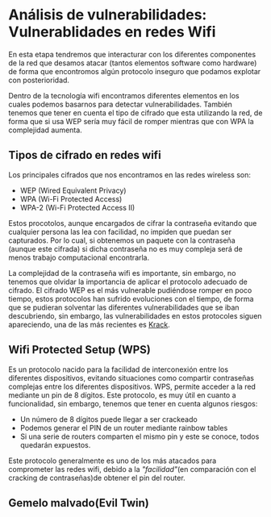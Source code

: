 # Análisis de vulnerabilidades: Vulnerablidades en redes Wifi 

En esta etapa tendremos que interacturar con los diferentes componentes de la red que desamos atacar (tantos elementos software como hardware) de forma que encontromos algún protocolo inseguro que podamos explotar con posterioridad.

Dentro de la tecnología wifi encontramos diferentes elementos en los cuales podemos basarnos para detectar vulnerabilidades. También tenemos que tener en cuenta el tipo de cifrado que esta utilizando la red, de forma que si usa WEP sería muy fácil de romper mientras que con WPA la complejidad aumenta.

## Tipos de cifrado en redes wifi

Los principales cifrados que nos encontramos en las redes wireless son:

* WEP (Wired Equivalent Privacy)
* WPA (Wi-Fi Protected Access) 
* WPA-2 (Wi-Fi Protected Access II)

Estos procotolos, aunque encargados de cifrar la contraseña evitando que cualquier persona las lea con facilidad, no impiden que puedan ser capturados. Por lo cual, si obtenemos un paquete con la contraseña (aunque este cifrada) si dicha contraseña no es muy compleja será de menos trabajo computacional encontrarla.

La complejidad de la contraseña wifi es importante, sin embargo, no tenemos que olvidar la importancia de aplicar el protocolo adecuado de cifrado. El cifrado WEP es el más vulnerable pudiéndose romper en poco tiempo, estos protocolos han sufrido evoluciones con el tiempo, de forma que se pudieran solventar las diferentes vulnerabilidades que se iban descubriendo, sin embargo, las vulnerabilidades en estos protocoles siguen apareciendo, una de las más recientes es [Krack](https://papers.mathyvanhoef.com/ccs2017.pdf).

## Wifi Protected Setup (WPS)

Es un protocolo nacido para la facilidad de interconexión entre los diferentes dispositivos, evitando situaciones como compartir contraseñas complejas entre los diferentes dispositivos. WPS, permite acceder a la red mediante un pin de 8 dígitos. Este protocolo, es muy útil en cuanto a funcionalidad, sin embargo, tenemos que tener en cuenta algunos riesgos:

* Un número de 8 dígitos puede llegar a ser crackeado
* Podemos generar el PIN de un router mediante rainbow tables
* Si una serie de routers comparten el mismo pin y este se conoce, todos quedarán expuestos.

Este protocolo generalmente es uno de los más atacados para comprometer las redes wifi, debido a la _"facilidad"_(en comparación con el cracking de contraseñas)de obtener el pin del router. 

## Gemelo malvado(Evil Twin)
